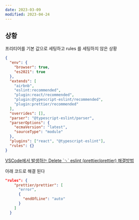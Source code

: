 ```yaml
---
date: 2023-03-09
modified: 2023-04-24
---
```


## 상황

프리티어를 기본 값으로 세팅하고 rules 를 세팅하지 않은 상황

```json
{
  "env": {
    "browser": true,
    "es2021": true
  },
  "extends": [
    "airbnb",
    "eslint:recommended",
    "plugin:react/recommended",
    "plugin:@typescript-eslint/recommended",
    "plugin:prettier/recommended"
  ],
  "overrides": [],
  "parser": "@typescript-eslint/parser",
  "parserOptions": {
    "ecmaVersion": "latest",
    "sourceType": "module"
  },
  "plugins": ["react", "@typescript-eslint"],
  "rules": {}
}
```

[VSCode에서 발생하는 Delete \`␍\` eslint (prettier/prettier) 해결방법](https://noogoonaa.tistory.com/62)

아래 코드로 해결 된다

```json
"rules": {
    "prettier/prettier": [
      "error",
      {
        "endOfLine": "auto"
      }
    ]
  }
```
